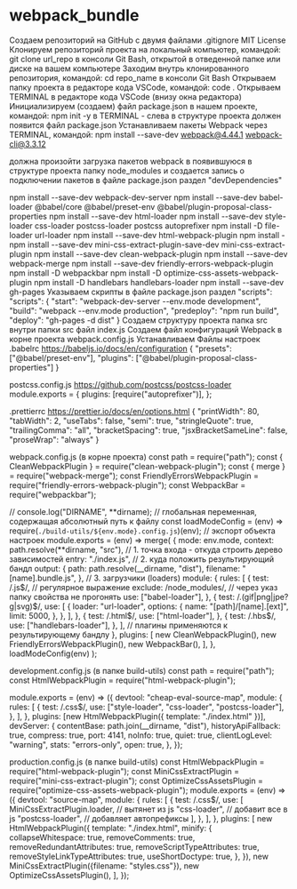 # webpack_bundle

Создаем репозиторий на GitHub с двумя файлами .gitignore MIT License Клонируем
репозиторий проекта на локальный компьютер, командой: git clone url_repo в
консоли Git Bash, открытой в отведенной папке или диске на вашем компьютере
Заходим внутрь клонированного репозитория, командой: cd repo_name в консоли Git
Bash Открываем папку проекта в редакторе кода VSCode, командой: code . Открываем
TERMINAL в редакторе кода VSCode (внизу окна редактора) Инициализируем (создаем)
файл package.json в нашем проекте, командой: npm init -y в TERMINAL - слева в
структуре проекта должен появится файл package.json Устанавливаем пакеты Webpack
через TERMINAL, командой: npm install --save-dev webpack@4.44.1
webpack-cli@3.3.12

должна произойти загрузка пакетов webpack в появившуюся в структуре проекта
папку node_modules и создается запись о подключении пакетов в файле package.json
раздел "devDependencies"

npm install --save-dev webpack-dev-server npm install --save-dev babel-loader
@babel/core @babel/preset-env @babel/plugin-proposal-class-properties npm
install --save-dev html-loader npm install --save-dev style-loader css-loader
postcss-loader postcss autoprefixer npm install -D file-loader url-loader npm
install --save-dev html-webpack-plugin npm install -npm install --save-dev
mini-css-extract-plugin-save-dev mini-css-extract-plugin npm install --save-dev
clean-webpack-plugin npm install --save-dev webpack-merge npm install --save-dev
friendly-errors-webpack-plugin npm install -D webpackbar npm install -D
optimize-css-assets-webpack-plugin npm install -D handlebars handlebars-loader
npm install --save-dev gh-pages Указываем скрипты в файле package.json раздел
"scripts": "scripts": { "start": "webpack-dev-server --env.mode development",
"build": "webpack --env.mode production", "predeploy": "npm run build",
"deploy": "gh-pages -d dist" } Создаем структуру проекта папка src внутри папки
src файл index.js Создаем файл конфигураций Webpack в корне проекта
webpack.config.js Устанавливаем Файлы настроек .babelrc
https://babeljs.io/docs/en/configuration { "presets": ["@babel/preset-env"],
"plugins": ["@babel/plugin-proposal-class-properties"] }

postcss.config.js https://github.com/postcss/postcss-loader module.exports = {
plugins: [require("autoprefixer")], };

.prettierrc https://prettier.io/docs/en/options.html { "printWidth": 80,
"tabWidth": 2, "useTabs": false, "semi": true, "stringleQuote": true,
"trailingComma": "all", "bracketSpacing": true, "jsxBracketSameLine": false,
"proseWrap": "always" }

webpack.config.js (в корне проекта) const path = require("path"); const {
CleanWebpackPlugin } = require("clean-webpack-plugin"); const { merge } =
require("webpack-merge"); const FriendlyErrorsWebpackPlugin =
require("friendly-errors-webpack-plugin"); const WebpackBar =
require("webpackbar");

// console.log("DIRNAME", **dirname); // глобальная переменная, содержащая
абсолютный путь к файлу const loadModeConfig = (env) =>
require(`./build-utils/${env.mode}.config.js`)(env); // экспорт объекта настроек
module.exports = (env) => merge( { mode: env.mode, context:
path.resolve(**dirname, "src"), // 1. точка входа - откуда строить дерево
зависимостей entry: "./index.js", // 2. куда положить результирующий бандл
output: { path: path.resolve(\_\_dirname, "dist"), filename: "[name].bundle.js",
}, // 3. загрузчики (loaders) module: { rules: [ { test:
/\.js$/, // регулярное выражение
            exclude: /node_modules/, // через указ папку свойства не прогонять
            use: ["babel-loader"],
          },
          {
            test: /\.(gif|png|jpe?g|svg)$/,
use: [ { loader: "url-loader", options: { name: "[path]/[name].[ext]", limit:
5000, }, }, ], }, { test:
/\.html$/,
            use: ["html-loader"],
          },
          {
            test: /\.hbs$/,
use: ["handlebars-loader"], }, ], // плагины применяются к результирующему
бандлу }, plugins: [ new CleanWebpackPlugin(), new
FriendlyErrorsWebpackPlugin(), new WebpackBar(), ], }, loadModeConfig(env) );

development.config.js (в папке build-utils) const path = require("path"); const
HtmlWebpackPlugin = require("html-webpack-plugin");

module.exports = (env) => ({ devtool: "cheap-eval-source-map", module: { rules:
[ { test: /\.css$/, use: ["style-loader", "css-loader", "postcss-loader"], }, ],
}, plugins: [new HtmlWebpackPlugin({ template: "./index.html" })], devServer: {
contentBase: path.join(\_\_dirname, "dist"), historyApiFallback: true, compress:
true, port: 4141, noInfo: true, quiet: true, clientLogLevel: "warning", stats:
"errors-only", open: true, }, });

production.config.js (в папке build-utils) const HtmlWebpackPlugin =
require("html-webpack-plugin"); const MiniCssExtractPlugin =
require("mini-css-extract-plugin"); const OptimizeCssAssetsPlugin =
require("optimize-css-assets-webpack-plugin"); module.exports = (env) => ({
devtool: "source-map", module: { rules: [ { test: /\.css$/, use: [
MiniCssExtractPlugin.loader, // вытянет из js "css-loader", // добавит все в js
"postcss-loader", // добавляет автопрефиксы ], }, ], }, plugins: [ new
HtmlWebpackPlugin({ template: "./index.html", minify: { collapseWhitespace:
true, removeComments: true, removeRedundantAttributes: true,
removeScriptTypeAttributes: true, removeStyleLinkTypeAttributes: true,
useShortDoctype: true, }, }), new MiniCssExtractPlugin({filename:
"styles.css"}), new OptimizeCssAssetsPlugin(), ], });
